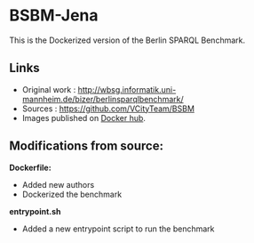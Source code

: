 # BSBM-Jena

This is the Dockerized version of the Berlin SPARQL Benchmark.

## Links
- Original work : http://wbsg.informatik.uni-mannheim.de/bizer/berlinsparqlbenchmark/
- Sources : https://github.com/VCityTeam/BSBM
- Images published on [Docker hub](https://hub.docker.com/r/vcity/bsbm).

## Modifications from source:
**Dockerfile:**
- Added new authors
- Dockerized the benchmark

**entrypoint.sh**
- Added a new entrypoint script to run the benchmark